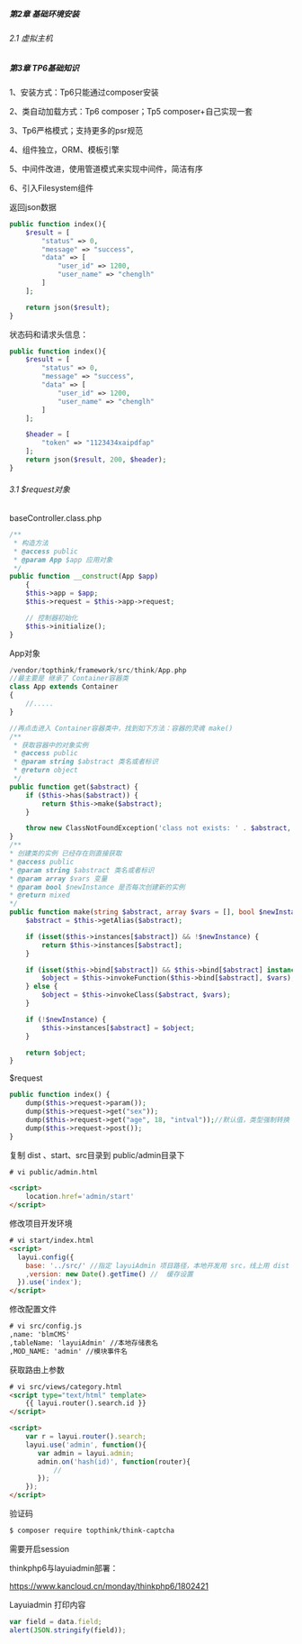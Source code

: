 ##### 第2章 基础环境安装

###### 2.1 虚拟主机









##### 第3章 TP6基础知识



1、安装方式：Tp6只能通过composer安装

2、类自动加载方式：Tp6 composer；Tp5 composer+自己实现一套

3、Tp6严格模式；支持更多的psr规范

4、组件独立，ORM、模板引擎

5、中间件改进，使用管道模式来实现中间件，简洁有序

6、引入Filesystem组件



返回json数据

~~~php
public function index(){
	$result = [
		"status" => 0,
		"message" => "success",
		"data" => [
			"user_id" => 1200,
			"user_name" => "chenglh"
		]
	];

	return json($result);
}
~~~

状态码和请求头信息：

~~~php
public function index(){
	$result = [
		"status" => 0,
		"message" => "success",
		"data" => [
			"user_id" => 1200,
			"user_name" => "chenglh"
		]
	];

	$header = [
		"token" => "1123434xaipdfap"
	];
	return json($result, 200, $header);
}
~~~



###### 3.1 $request对象

baseController.class.php

~~~php
/**
 * 构造方法
 * @access public
 * @param App $app 应用对象
 */
public function __construct(App $app)
	{
	$this->app = $app;
	$this->request = $this->app->request;

	// 控制器初始化
	$this->initialize();
}
~~~

App对象

~~~php
/vendor/topthink/framework/src/think/App.php
//最主要是 继承了 Container容器类
class App extends Container
{
	//.....
}

//再点击进入 Container容器类中，找到如下方法：容器的灵魂 make()
/**
 * 获取容器中的对象实例
 * @access public
 * @param string $abstract 类名或者标识
 * @return object
 */
public function get($abstract) {
	if ($this->has($abstract)) {
		return $this->make($abstract);
	}

	throw new ClassNotFoundException('class not exists: ' . $abstract, $abstract);
}
/**
* 创建类的实例 已经存在则直接获取
* @access public
* @param string $abstract 类名或者标识
* @param array $vars 变量
* @param bool $newInstance 是否每次创建新的实例
* @return mixed
*/
public function make(string $abstract, array $vars = [], bool $newInstance = false) {
	$abstract = $this->getAlias($abstract);

	if (isset($this->instances[$abstract]) && !$newInstance) {
		return $this->instances[$abstract];
	}

	if (isset($this->bind[$abstract]) && $this->bind[$abstract] instanceof Closure) {
		$object = $this->invokeFunction($this->bind[$abstract], $vars);
	} else {
		$object = $this->invokeClass($abstract, $vars);
	}

	if (!$newInstance) {
		$this->instances[$abstract] = $object;
	}

	return $object;
}
~~~



$request

~~~php
public function index() {
	dump($this->request->param());
	dump($this->request->get("sex"));
	dump($this->request->get("age", 18, "intval"));//默认值，类型强制转换
	dump($this->request->post());
}
~~~

























复制 dist 、start、src目录到 public/admin目录下

~~~html
# vi public/admin.html

<script>
    location.href='admin/start'
</script>
~~~



修改项目开发环境

~~~html
# vi start/index.html
<script>
  layui.config({
    base: '../src/' //指定 layuiAdmin 项目路径，本地开发用 src，线上用 dist
    ,version: new Date().getTime() //  缓存设置
  }).use('index');
</script>
~~~



修改配置文件

~~~html
# vi src/config.js
,name: 'blmCMS'
,tableName: 'layuiAdmin' //本地存储表名
,MOD_NAME: 'admin' //模块事件名
~~~



获取路由上参数

~~~html
# vi src/views/category.html
<script type="text/html" template>
    {{ layui.router().search.id }}
</script>

<script>
    var r = layui.router().search;
    layui.use('admin', function(){
       var admin = layui.admin;
       admin.on('hash(id)', function(router){
           //
       });
    });
</script>
~~~



验证码

~~~html
$ composer require topthink/think-captcha
~~~



需要开启session



thinkphp6与layuiadmin部署：

https://www.kancloud.cn/monday/thinkphp6/1802421



Layuiadmin 打印内容

```js
var field = data.field;
alert(JSON.stringify(field));
```





















